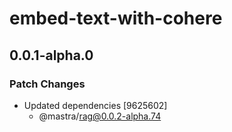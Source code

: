 # embed-text-with-cohere

## 0.0.1-alpha.0

### Patch Changes

- Updated dependencies [9625602]
  - @mastra/rag@0.0.2-alpha.74

